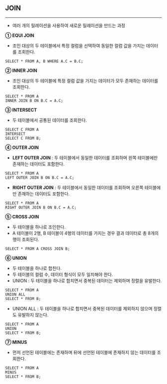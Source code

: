 ## **JOIN**

---

-   여러 개의 릴레이션을 사용하여 새로운 릴레이션을 만드는 과정

**① EQUI JOIN**

-   조인 대상의 두 테이블에서 특정 컬럼을 선택하여 동일한 컬럼 값을 가지는 데이터를 조회한다.

```
SELECT * FROM A, B WHERE A.C = B.C;
```

**② INNER JOIN**

-   조인 대상의 두 테이블에 특정 컬럼 값을 가지는 데이터가 모두 존재하는 데이터를 조회한다.

```
SELECT * FROM A
INNER JOIN B ON B.C = A.C;
```

**③ INTERSECT**

-   두 테이블에서 공통된 데이터를 조회한다.

```
SELECT C FROM A
INTERSECT
SELECT C FROM B;
```

**④ OUTER JOIN**

-   **LEFT OUTER JOIN** : 두 테이블에서 동일한 데이터를 조회하며 왼쪽 테이블에만 존재하는 데이터도 포함한다.

```
SELECT * FROM A
LEFT OUTER JOIN B ON B.C = A.C;
```

-   **RIGHT OUTER JOIN** : 두 테이블에서 동일한 데이터를 조회하며 오른쪽 테이블에만 존재하는 데이터도 포함한다.

```
SELECT * FROM A
RIGHT OUTER JOIN B ON B.C = A.C;
```

**⑤ CROSS JOIN**

-   두 테이블을 하나로 조인한다.
-   A 테이블이 2행, B 테이블이 4행의 데이터를 가지는 경우 결과 데이터로 총 8개의 행이 조회된다.

```
SELECT * FROM A CROSS JOIN B;
```

**⑥ UNION**

-   두 테이블을 하나로 합친다.
-   두 테이블의 컬럼 수, 데이터 형식이 모두 일치해야 한다.
-   UNION : 두 테이블을 하나로 합치면서 중복된 데이터는 제외하며 정렬을 유발한다.

```
SELECT * FROM A
UNION ALL
SELECT * FROM B;
```

-   UNION ALL : 두 테이블을 하나로 합치면서 중복된 데이터를 제외하지 않으며 정렬도 유발하지 않는다.

```
SELECT * FROM A
UNION
SELECT * FROM B;
```

**⑦ MINUS**

-   먼저 선언된 테이블에는 존재하며 뒤에 선언된 테이블에 존재하지 않는 데이터를 조회한다.

```
SELECT * FROM A
MINUS
SELECT * FROM B;
```
